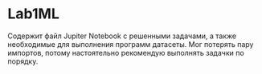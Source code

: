 # Lab1ML
Содержит файл Jupiter Notebook с решенными задачами, а также необходимые для выполнения программ датасеты. Мог потерять пару импортов, потому настоятельно рекомендую выполнять задачки по порядку.
